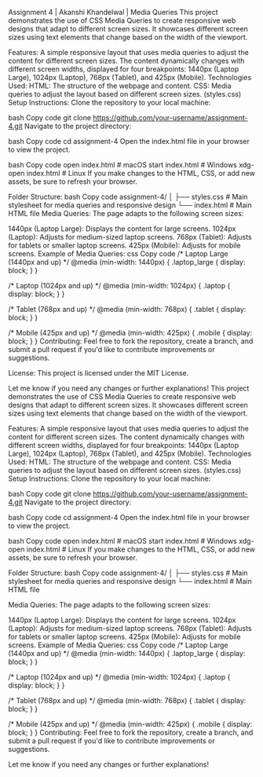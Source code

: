 Assignment 4 | Akanshi Khandelwal | Media Queries
This project demonstrates the use of CSS Media Queries to create responsive web designs that adapt to different screen sizes. It showcases different screen sizes using text elements that change based on the width of the viewport.

Features:
A simple responsive layout that uses media queries to adjust the content for different screen sizes.
The content dynamically changes with different screen widths, displayed for four breakpoints: 1440px (Laptop Large), 1024px (Laptop), 768px (Tablet), and 425px (Mobile).
Technologies Used:
HTML: The structure of the webpage and content.
CSS: Media queries to adjust the layout based on different screen sizes. (styles.css)
Setup Instructions:
Clone the repository to your local machine:

bash
Copy code
git clone https://github.com/your-username/assignment-4.git
Navigate to the project directory:

bash
Copy code
cd assignment-4
Open the index.html file in your browser to view the project.

bash
Copy code
open index.html  # macOS
start index.html  # Windows
xdg-open index.html  # Linux
If you make changes to the HTML, CSS, or add new assets, be sure to refresh your browser.

Folder Structure:
bash
Copy code
assignment-4/
│
├── styles.css            # Main stylesheet for media queries and responsive design
└── index.html            # Main HTML file
Media Queries:
The page adapts to the following screen sizes:

1440px (Laptop Large): Displays the content for large screens.
1024px (Laptop): Adjusts for medium-sized laptop screens.
768px (Tablet): Adjusts for tablets or smaller laptop screens.
425px (Mobile): Adjusts for mobile screens.
Example of Media Queries:
css
Copy code
/* Laptop Large (1440px and up) */
@media (min-width: 1440px) {
    .laptop_large { display: block; }
}

/* Laptop (1024px and up) */
@media (min-width: 1024px) {
    .laptop { display: block; }
}

/* Tablet (768px and up) */
@media (min-width: 768px) {
    .tablet { display: block; }
}

/* Mobile (425px and up) */
@media (min-width: 425px) {
    .mobile { display: block; }
}
Contributing:
Feel free to fork the repository, create a branch, and submit a pull request if you'd like to contribute improvements or suggestions.

License:
This project is licensed under the MIT License.

Let me know if you need any changes or further explanations!
This project demonstrates the use of CSS Media Queries to create responsive web designs that adapt to different screen sizes. It showcases different screen sizes using text elements that change based on the width of the viewport.

Features:
A simple responsive layout that uses media queries to adjust the content for different screen sizes.
The content dynamically changes with different screen widths, displayed for four breakpoints: 1440px (Laptop Large), 1024px (Laptop), 768px (Tablet), and 425px (Mobile).
Technologies Used:
HTML: The structure of the webpage and content.
CSS: Media queries to adjust the layout based on different screen sizes. (styles.css)
Setup Instructions:
Clone the repository to your local machine:

bash
Copy code
git clone https://github.com/your-username/assignment-4.git
Navigate to the project directory:

bash
Copy code
cd assignment-4
Open the index.html file in your browser to view the project.

bash
Copy code
open index.html  # macOS
start index.html  # Windows
xdg-open index.html  # Linux
If you make changes to the HTML, CSS, or add new assets, be sure to refresh your browser.

Folder Structure:
bash
Copy code
assignment-4/
│
├── styles.css            # Main stylesheet for media queries and responsive design
└── index.html            # Main HTML file

Media Queries:
The page adapts to the following screen sizes:

1440px (Laptop Large): Displays the content for large screens.
1024px (Laptop): Adjusts for medium-sized laptop screens.
768px (Tablet): Adjusts for tablets or smaller laptop screens.
425px (Mobile): Adjusts for mobile screens.
Example of Media Queries:
css
Copy code
/* Laptop Large (1440px and up) */
@media (min-width: 1440px) {
    .laptop_large { display: block; }
}

/* Laptop (1024px and up) */
@media (min-width: 1024px) {
    .laptop { display: block; }
}

/* Tablet (768px and up) */
@media (min-width: 768px) {
    .tablet { display: block; }
}

/* Mobile (425px and up) */
@media (min-width: 425px) {
    .mobile { display: block; }
}
Contributing:
Feel free to fork the repository, create a branch, and submit a pull request if you'd like to contribute improvements or suggestions.



Let me know if you need any changes or further explanations!
